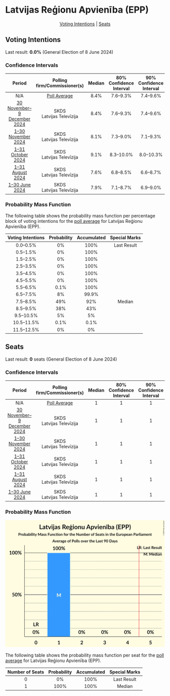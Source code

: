 # Latvijas Reģionu Apvienība (EPP)

<p align="center"><a href="#voting-intentions">Voting Intentions</a> | <a href="#seats">Seats</a></p>

## Voting Intentions

Last result: **0.0%** (General Election of 8 June 2024)

### Confidence Intervals

| Period     | Polling firm/Commissioner(s) | Median | 80% Confidence Interval | 90% Confidence Interval | 95% Confidence Interval | 99% Confidence Interval |
|:----------:|:----------------:|:-----------:|:-----------------------:|:-----------------------:|:-----------------------:|:-----------------------:|
| N/A | [Poll Average](average.html) | 8.4% | 7.6–9.3% | 7.4–9.6% | 7.2–9.8% | 6.8–10.3% |
| [30 November–9 December 2024](2024-12-09-SKDS.html) | SKDS <br> Latvijas Televīzija | 8.4% | 7.6–9.3% | 7.4–9.6% | 7.2–9.8% | 6.8–10.3% |
| [1–30 November 2024](2024-11-30-SKDS.html) | SKDS <br> Latvijas Televīzija | 8.1% | 7.3–9.0% | 7.1–9.3% | 7.0–9.5% | 6.6–9.9% |
| [1–31 October 2024](2024-10-31-SKDS.html) | SKDS <br> Latvijas Televīzija | 9.1% | 8.3–10.0% | 8.0–10.3% | 7.8–10.5% | 7.5–11.0% |
| [1–31 August 2024](2024-08-31-SKDS.html) | SKDS <br> Latvijas Televīzija | 7.6% | 6.8–8.5% | 6.6–8.7% | 6.5–8.9% | 6.1–9.4% |
| [1–30 June 2024](2024-06-30-SKDS.html) | SKDS <br> Latvijas Televīzija | 7.9% | 7.1–8.7% | 6.9–9.0% | 6.7–9.2% | 6.4–9.6% |

### Probability Mass Function

The following table shows the probability mass function per percentage block of voting intentions for the [poll average](average.html) for Latvijas Reģionu Apvienība (EPP).

| Voting Intentions | Probability | Accumulated | Special Marks |
|:-----------------:|:-----------:|:-----------:|:-------------:|
| 0.0–0.5% | 0% | 100% | Last Result |
| 0.5–1.5% | 0% | 100% |  |
| 1.5–2.5% | 0% | 100% |  |
| 2.5–3.5% | 0% | 100% |  |
| 3.5–4.5% | 0% | 100% |  |
| 4.5–5.5% | 0% | 100% |  |
| 5.5–6.5% | 0.1% | 100% |  |
| 6.5–7.5% | 8% | 99.9% |  |
| 7.5–8.5% | 49% | 92% | Median |
| 8.5–9.5% | 38% | 43% |  |
| 9.5–10.5% | 5% | 5% |  |
| 10.5–11.5% | 0.1% | 0.1% |  |
| 11.5–12.5% | 0% | 0% |  |


## Seats

Last result: **0** seats (General Election of 8 June 2024)

### Confidence Intervals

| Period     | Polling firm/Commissioner(s) | Median | 80% Confidence Interval | 90% Confidence Interval | 95% Confidence Interval | 99% Confidence Interval |
|:----------:|:----------------:|:------:|:-----------------------:|:-----------------------:|:-----------------------:|:-----------------------:|
| N/A | [Poll Average](average.html) | 1 | 1 | 1 | 1 | 1 |
| [30 November–9 December 2024](2024-12-09-SKDS.html) | SKDS <br> Latvijas Televīzija | 1 | 1 | 1 | 1 | 1 |
| [1–30 November 2024](2024-11-30-SKDS.html) | SKDS <br> Latvijas Televīzija | 1 | 1 | 1 | 1 | 1 |
| [1–31 October 2024](2024-10-31-SKDS.html) | SKDS <br> Latvijas Televīzija | 1 | 1 | 1 | 1 | 1 |
| [1–31 August 2024](2024-08-31-SKDS.html) | SKDS <br> Latvijas Televīzija | 1 | 1 | 1 | 1 | 1 |
| [1–30 June 2024](2024-06-30-SKDS.html) | SKDS <br> Latvijas Televīzija | 1 | 1 | 1 | 1 | 1 |

### Probability Mass Function

![Graph with seats probability mass function not yet produced](average-seats-pmf-latvijasreģionuapvienībaepp.png "Seats Probability Mass Function")

The following table shows the probability mass function per seat for the [poll average](average.html) for Latvijas Reģionu Apvienība (EPP).

| Number of Seats | Probability | Accumulated | Special Marks |
|:---------------:|:-----------:|:-----------:|:-------------:|
| 0 | 0% | 100% | Last Result |
| 1 | 100% | 100% | Median |


